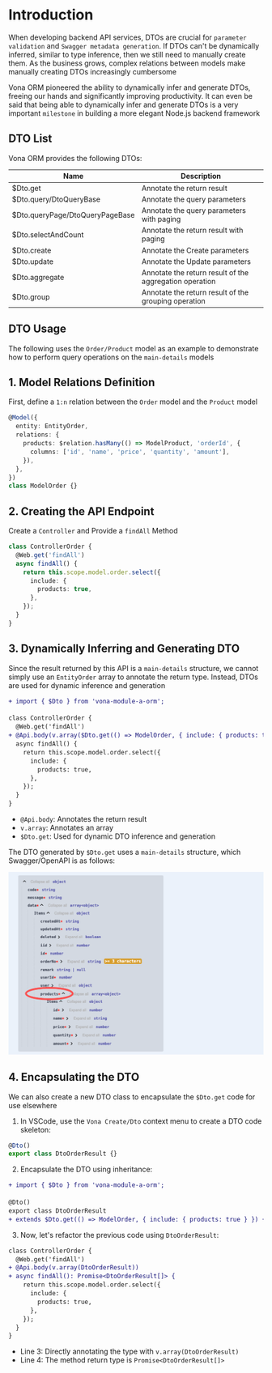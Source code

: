 # Introduction

When developing backend API services, DTOs are crucial for `parameter validation` and `Swagger metadata generation`. If DTOs can't be dynamically inferred, similar to type inference, then we still need to manually create them. As the business grows, complex relations between models make manually creating DTOs increasingly cumbersome

Vona ORM pioneered the ability to dynamically infer and generate DTOs, freeing our hands and significantly improving productivity. It can even be said that being able to dynamically infer and generate DTOs is a very important `milestone` in building a more elegant Node.js backend framework

## DTO List

Vona ORM provides the following DTOs:

|Name|Description|
|--|--|
|$Dto.get|Annotate the return result|
|$Dto.query/DtoQueryBase|Annotate the query parameters|
|$Dto.queryPage/DtoQueryPageBase|Annotate the query parameters with paging|
|$Dto.selectAndCount|Annotate the return result with paging|
|$Dto.create|Annotate the Create parameters|
|$Dto.update|Annotate the Update parameters|
|$Dto.aggregate|Annotate the return result of the aggregation operation|
|$Dto.group|Annotate the return result of the grouping operation|

## DTO Usage

The following uses the `Order/Product` model as an example to demonstrate how to perform query operations on the `main-details` models

## 1. Model Relations Definition

First, define a `1:n` relation between the `Order` model and the `Product` model

``` typescript
@Model({
  entity: EntityOrder,
  relations: {
    products: $relation.hasMany(() => ModelProduct, 'orderId', {
      columns: ['id', 'name', 'price', 'quantity', 'amount'],
    }),
  },
})
class ModelOrder {}
```

## 2. Creating the API Endpoint

Create a `Controller` and Provide a `findAll` Method

``` typescript
class ControllerOrder {
  @Web.get('findAll')
  async findAll() {
    return this.scope.model.order.select({
      include: {
        products: true,
      },
    });
  }
}
```

## 3. Dynamically Inferring and Generating DTO

Since the result returned by this API is a `main-details` structure, we cannot simply use an `EntityOrder` array to annotate the return type. Instead, DTOs are used for dynamic inference and generation

``` diff
+ import { $Dto } from 'vona-module-a-orm';

class ControllerOrder {
  @Web.get('findAll')
+ @Api.body(v.array($Dto.get(() => ModelOrder, { include: { products: true } })))
  async findAll() {
    return this.scope.model.order.select({
      include: {
        products: true,
      },
    });
  }
}
```

- `@Api.body`: Annotates the return result
- `v.array`: Annotates an array
- `$Dto.get`: Used for dynamic DTO inference and generation

The DTO generated by `$Dto.get` uses a `main-details` structure, which Swagger/OpenAPI is as follows:

![](../../../../assets/img/orm/dto/dto-1.png)

## 4. Encapsulating the DTO

We can also create a new DTO class to encapsulate the `$Dto.get` code for use elsewhere

1. In VSCode, use the `Vona Create/Dto` context menu to create a DTO code skeleton:

``` typescript
@Dto()
export class DtoOrderResult {}
```

2. Encapsulate the DTO using inheritance:

``` diff
+ import { $Dto } from 'vona-module-a-orm';

@Dto()
export class DtoOrderResult
+ extends $Dto.get(() => ModelOrder, { include: { products: true } }) {}
```

3. Now, let's refactor the previous code using `DtoOrderResult`:

``` diff
class ControllerOrder {
  @Web.get('findAll')
+ @Api.body(v.array(DtoOrderResult))
+ async findAll(): Promise<DtoOrderResult[]> {
    return this.scope.model.order.select({
      include: {
        products: true,
      },
    });
  }
}
```

- Line 3: Directly annotating the type with `v.array(DtoOrderResult)`
- Line 4: The method return type is `Promise<DtoOrderResult[]>`